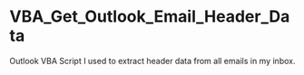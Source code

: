 # VBA_Get_Outlook_Email_Header_Data
Outlook VBA Script I used to extract header data from all emails in my inbox.

